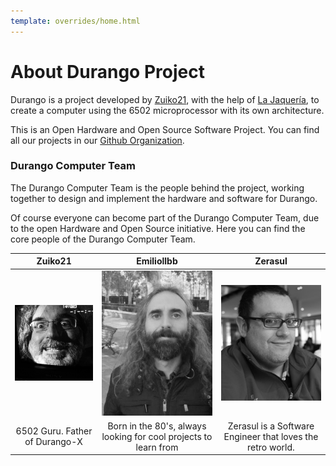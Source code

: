 ```yaml
---
template: overrides/home.html
---
```

# About Durango Project

Durango is a project developed by [Zuiko21](https://twitter.com/zuiko21/), with the help of [La Jaquería](https://lajaqueria.org), to create a computer using the 6502 microprocessor with its own architecture.

This is an Open Hardware and Open Source Software Project. You can find all our projects in our [Github Organization](https://github.com/durangoretro/).

### Durango Computer Team

The Durango Computer Team is the people behind the project, working together to design and implement the hardware and software for Durango.

Of course everyone can become part of the Durango Computer Team, due to the open Hardware and Open Source initiative. Here you can find the core people of the Durango Computer Team.

| **Zuiko21** | **Emiliollbb** | **Zerasul** |
|:-----------:|:-----------:|:--------------:|
|    ![zuiko21](assets/img/zuiko21.png)         |     ![Emiliollbb](assets/img/emiliollbb.png)        |       ![Zerasul](assets/img/zerasul.jpg)         |
|   6502 Guru. Father of Durango-X   |  Born in the 80's, always looking for cool projects to learn from    |    Zerasul is a Software Engineer that loves the retro world.    |
